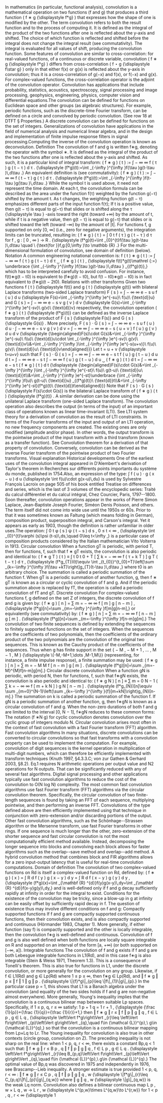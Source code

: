 In mathematics (in particular, functional analysis), convolution is a
mathematical operation on two functions (f and g) that produces a third
function ( f ∗ g {\\displaystyle f\*g} ) that expresses how the shape of
one is modified by the other. The term convolution refers to both the
result function and to the process of computing it. It is defined as the
integral of the product of the two functions after one is reflected
about the y-axis and shifted. The choice of which function is reflected
and shifted before the integral does not change the integral result (see
commutativity). The integral is evaluated for all values of shift,
producing the convolution function. Some features of convolution are
similar to cross-correlation: for real-valued functions, of a continuous
or discrete variable, convolution ( f ∗ g {\\displaystyle f\*g} )
differs from cross-correlation ( f ⋆ g {\\displaystyle f\\star g} ) only
in that either f(x) or g(x) is reflected about the y-axis in
convolution; thus it is a cross-correlation of g(−x) and f(x), or f(−x)
and g(x). For complex-valued functions, the cross-correlation operator
is the adjoint of the convolution operator. Convolution has applications
that include probability, statistics, acoustics, spectroscopy, signal
processing and image processing, geophysics, engineering, physics,
computer vision and differential equations.The convolution can be
defined for functions on Euclidean space and other groups (as algebraic
structures). For example, periodic functions, such as the discrete-time
Fourier transform, can be defined on a circle and convolved by periodic
convolution. (See row 18 at DTFT § Properties.) A discrete convolution
can be defined for functions on the set of integers. Generalizations of
convolution have applications in the field of numerical analysis and
numerical linear algebra, and in the design and implementation of finite
impulse response filters in signal processing.Computing the inverse of
the convolution operation is known as deconvolution. Definition The
convolution of f and g is written f∗g, denoting the operator with the
symbol ∗. It is defined as the integral of the product of the two
functions after one is reflected about the y-axis and shifted. As such,
it is a particular kind of integral transform: ( f ∗ g ) ( t ) := ∫ − ∞
∞ f ( τ ) g ( t − τ ) d τ . {\\displaystyle (f\*g)(t):=\\int \_{-\\infty
}\^{\\infty }f(\\tau )g(t-\\tau )\\,d\\tau .} An equivalent definition
is (see commutativity): ( f ∗ g ) ( t ) := ∫ − ∞ ∞ f ( t − τ ) g ( τ ) d
τ . {\\displaystyle (f\*g)(t):=\\int \_{-\\infty }\^{\\infty }f(t-\\tau
)g(\\tau )\\,d\\tau .} While the symbol t is used above, it need not
represent the time domain. At each t, the convolution formula can be
described as the area under the function f(τ) weighted by the function
g(−τ) shifted by the amount t. As t changes, the weighting function g(t
− τ) emphasizes different parts of the input function f(τ); If t is a
positive value, then g(t − τ) is equal to g(−τ) that slides or is
shifted along the τ {\\displaystyle \\tau } -axis toward the right
(toward +∞) by the amount of t, while if t is a negative value, then g(t
− τ) is equal to g(−τ) that slides or is shifted toward the left (toward
-∞) by the amount of \|t\|. For functions f, g supported on only \[0,
∞\] (i.e., zero for negative arguments), the integration limits can be
truncated, resulting in: ( f ∗ g ) ( t ) = ∫ 0 t f ( τ ) g ( t − τ ) d τ
for f , g : \[ 0 , ∞ ) → R . {\\displaystyle (f\*g)(t)=\\int
\_{0}\^{t}f(\\tau )g(t-\\tau )\\,d\\tau \\quad \\ {\\text{for
}}f,g:\[0,\\infty )\\to \\mathbb {R} .} For the multi-dimensional
formulation of convolution, see domain of definition (below). Notation A
common engineering notational convention is: f ( t ) ∗ g ( t ) := ∫ − ∞
∞ f ( τ ) g ( t − τ ) d τ ⏟ ( f ∗ g ) ( t ) , {\\displaystyle
f(t)\*g(t)\\mathrel {:=} \\underbrace {\\int \_{-\\infty }\^{\\infty
}f(\\tau )g(t-\\tau )\\,d\\tau } \_{(f\*g)(t)},} which has to be
interpreted carefully to avoid confusion. For instance, f(t)∗g(t − t0)
is equivalent to (f∗g)(t − t0), but f(t − t0)∗g(t − t0) is in fact
equivalent to (f∗g)(t − 2t0). Relations with other transforms Given two
functions f ( t ) {\\displaystyle f(t)} and g ( t ) {\\displaystyle
g(t)} with bilateral Laplace transforms (two-sided Laplace transform) F
( s ) = ∫ − ∞ ∞ e − s u f ( u ) d u {\\displaystyle F(s)=\\int
\_{-\\infty }\^{\\infty }e\^{-su}\\ f(u)\\ {\\text{d}}u} and G ( s ) = ∫
− ∞ ∞ e − s v g ( v ) d v {\\displaystyle G(s)=\\int \_{-\\infty
}\^{\\infty }e\^{-sv}\\ g(v)\\ {\\text{d}}v} respectively, the
convolution operation ( f ∗ g ) ( t ) {\\displaystyle (f\*g)(t)} can be
defined as the inverse Laplace transform of the product of F ( s )
{\\displaystyle F(s)} and G ( s ) {\\displaystyle G(s)} . More
precisely, F ( s ) ⋅ G ( s ) = ∫ − ∞ ∞ e − s u f ( u ) d u ⋅ ∫ − ∞ ∞ e −
s v g ( v ) d v = ∫ − ∞ ∞ ∫ − ∞ ∞ e − s ( u + v ) f ( u ) g ( v ) d u d
v {\\displaystyle {\\begin{aligned}F(s)\\cdot G(s)&=\\int \_{-\\infty
}\^{\\infty }e\^{-su}\\ f(u)\\ {\\text{d}}u\\cdot \\int \_{-\\infty
}\^{\\infty }e\^{-sv}\\ g(v)\\ {\\text{d}}v\\\\&=\\int \_{-\\infty
}\^{\\infty }\\int \_{-\\infty }\^{\\infty }e\^{-s(u+v)}\\ f(u)\\ g(v)\\
{\\text{d}}u\\ {\\text{d}}v\\end{aligned}}} Let t = u + v
{\\displaystyle t=u+v} such that F ( s ) ⋅ G ( s ) = ∫ − ∞ ∞ ∫ − ∞ ∞ e −
s t f ( u ) g ( t − u ) d u d t = ∫ − ∞ ∞ e − s t ∫ − ∞ ∞ f ( u ) g ( t
− u ) d u ⏟ ( f ∗ g ) ( t ) d t = ∫ − ∞ ∞ e − s t ( f ∗ g ) ( t ) d t
{\\displaystyle {\\begin{aligned}F(s)\\cdot G(s)&=\\int \_{-\\infty
}\^{\\infty }\\int \_{-\\infty }\^{\\infty }e\^{-st}\\ f(u)\\ g(t-u)\\
{\\text{d}}u\\ {\\text{d}}t\\\\&=\\int \_{-\\infty }\^{\\infty
}e\^{-st}\\underbrace {\\int \_{-\\infty }\^{\\infty }f(u)\\ g(t-u)\\
{\\text{d}}u} \_{(f\*g)(t)}\\ {\\text{d}}t\\\\&=\\int \_{-\\infty
}\^{\\infty }e\^{-st}(f\*g)(t)\\ {\\text{d}}t\\end{aligned}}} Note that
F ( s ) ⋅ G ( s ) {\\displaystyle F(s)\\cdot G(s)} is the bilateral
Laplace transform of ( f ∗ g ) ( t ) {\\displaystyle (f\*g)(t)} . A
similar derivation can be done using the unilateral Laplace transform
(one-sided Laplace transform). The convolution operation also describes
the output (in terms of the input) of an important class of operations
known as linear time-invariant (LTI). See LTI system theory for a
derivation of convolution as the result of LTI constraints. In terms of
the Fourier transforms of the input and output of an LTI operation, no
new frequency components are created. The existing ones are only
modified (amplitude and/or phase). In other words, the output transform
is the pointwise product of the input transform with a third transform
(known as a transfer function). See Convolution theorem for a derivation
of that property of convolution. Conversely, convolution can be derived
as the inverse Fourier transform of the pointwise product of two Fourier
transforms. Visual explanation Historical developments One of the
earliest uses of the convolution integral appeared in D\'Alembert\'s
derivation of Taylor\'s theorem in Recherches sur différents points
importants du système du monde, published in 1754.Also, an expression of
the type: ∫ f ( u ) ⋅ g ( x − u ) d u {\\displaystyle \\int f(u)\\cdot
g(x-u)\\,du} is used by Sylvestre François Lacroix on page 505 of his
book entitled Treatise on differences and series, which is the last of 3
volumes of the encyclopedic series: Traité du calcul différentiel et du
calcul intégral, Chez Courcier, Paris, 1797--1800. Soon thereafter,
convolution operations appear in the works of Pierre Simon Laplace,
Jean-Baptiste Joseph Fourier, Siméon Denis Poisson, and others. The term
itself did not come into wide use until the 1950s or 60s. Prior to that
it was sometimes known as Faltung (which means folding in German),
composition product, superposition integral, and Carson\'s integral. Yet
it appears as early as 1903, though the definition is rather unfamiliar
in older uses.The operation: ∫ 0 t φ ( s ) ψ ( t − s ) d s , 0 ≤ t \< ∞
, {\\displaystyle \\int \_{0}\^{t}\\varphi (s)\\psi (t-s)\\,ds,\\quad
0\\leq t\<\\infty ,} is a particular case of composition products
considered by the Italian mathematician Vito Volterra in 1913. Circular
convolution When a function gT is periodic, with period T, then for
functions, f, such that f ∗ gT exists, the convolution is also periodic
and identical to: ( f ∗ g T ) ( t ) ≡ ∫ t 0 t 0 + T \[ ∑ k = − ∞ ∞ f (
τ + k T ) \] g T ( t − τ ) d τ , {\\displaystyle (f\*g\_{T})(t)\\equiv
\\int \_{t\_{0}}\^{t\_{0}+T}\\left\[\\sum \_{k=-\\infty }\^{\\infty
}f(\\tau +kT)\\right\]g\_{T}(t-\\tau )\\,d\\tau ,} where t0 is an
arbitrary choice. The summation is called a periodic summation of the
function f. When gT is a periodic summation of another function, g, then
f ∗ gT is known as a circular or cyclic convolution of f and g. And if
the periodic summation above is replaced by fT, the operation is called
a periodic convolution of fT and gT. Discrete convolution For
complex-valued functions f, g defined on the set Z of integers, the
discrete convolution of f and g is given by: ( f ∗ g ) \[ n \] = ∑ m = −
∞ ∞ f \[ m \] g \[ n − m \] , {\\displaystyle (f\*g)\[n\]=\\sum
\_{m=-\\infty }\^{\\infty }f\[m\]g\[n-m\],} or equivalently (see
commutativity) by: ( f ∗ g ) \[ n \] = ∑ m = − ∞ ∞ f \[ n − m \] g \[ m
\] . {\\displaystyle (f\*g)\[n\]=\\sum \_{m=-\\infty }\^{\\infty
}f\[n-m\]g\[m\].} The convolution of two finite sequences is defined by
extending the sequences to finitely supported functions on the set of
integers. When the sequences are the coefficients of two polynomials,
then the coefficients of the ordinary product of the two polynomials are
the convolution of the original two sequences. This is known as the
Cauchy product of the coefficients of the sequences. Thus when g has
finite support in the set { − M , − M + 1 , ... , M − 1 , M }
{\\displaystyle \\{-M,-M+1,\\dots ,M-1,M\\}} (representing, for
instance, a finite impulse response), a finite summation may be used: (
f ∗ g ) \[ n \] = ∑ m = − M M f \[ n − m \] g \[ m \] . {\\displaystyle
(f\*g)\[n\]=\\sum \_{m=-M}\^{M}f\[n-m\]g\[m\].} Circular discrete
convolution When a function gN is periodic, with period N, then for
functions, f, such that f∗gN exists, the convolution is also periodic
and identical to: ( f ∗ g N ) \[ n \] ≡ ∑ m = 0 N − 1 ( ∑ k = − ∞ ∞ f \[
m + k N \] ) g N \[ n − m \] . {\\displaystyle (f\*g\_{N})\[n\]\\equiv
\\sum \_{m=0}\^{N-1}\\left(\\sum \_{k=-\\infty }\^{\\infty
}{f}\[m+kN\]\\right)g\_{N}\[n-m\].} The summation on k is called a
periodic summation of the function f. If gN is a periodic summation of
another function, g, then f∗gN is known as a circular convolution of f
and g. When the non-zero durations of both f and g are limited to the
interval \[0, N − 1\], f∗gN reduces to these common forms: The notation
(f ∗N g) for cyclic convolution denotes convolution over the cyclic
group of integers modulo N. Circular convolution arises most often in
the context of fast convolution with a fast Fourier transform (FFT)
algorithm. Fast convolution algorithms In many situations, discrete
convolutions can be converted to circular convolutions so that fast
transforms with a convolution property can be used to implement the
computation. For example, convolution of digit sequences is the kernel
operation in multiplication of multi-digit numbers, which can therefore
be efficiently implemented with transform techniques (Knuth 1997,
§4.3.3.C; von zur Gathen & Gerhard 2003, §8.2). Eq.1 requires N
arithmetic operations per output value and N2 operations for N outputs.
That can be significantly reduced with any of several fast algorithms.
Digital signal processing and other applications typically use fast
convolution algorithms to reduce the cost of the convolution to O(N log
N) complexity. The most common fast convolution algorithms use fast
Fourier transform (FFT) algorithms via the circular convolution theorem.
Specifically, the circular convolution of two finite-length sequences is
found by taking an FFT of each sequence, multiplying pointwise, and then
performing an inverse FFT. Convolutions of the type defined above are
then efficiently implemented using that technique in conjunction with
zero-extension and/or discarding portions of the output. Other fast
convolution algorithms, such as the Schönhage--Strassen algorithm or the
Mersenne transform, use fast Fourier transforms in other rings. If one
sequence is much longer than the other, zero-extension of the shorter
sequence and fast circular convolution is not the most computationally
efficient method available. Instead, decomposing the longer sequence
into blocks and convolving each block allows for faster algorithms such
as the overlap--save method and overlap--add method. A hybrid
convolution method that combines block and FIR algorithms allows for a
zero input-output latency that is useful for real-time convolution
computations. Domain of definition The convolution of two complex-valued
functions on Rd is itself a complex-valued function on Rd, defined by: (
f ∗ g ) ( x ) = ∫ R d f ( y ) g ( x − y ) d y = ∫ R d f ( x − y ) g ( y
) d y , {\\displaystyle (f\*g)(x)=\\int \_{\\mathbf {R}
\^{d}}f(y)g(x-y)\\,dy=\\int \_{\\mathbf {R} \^{d}}f(x-y)g(y)\\,dy,} and
is well-defined only if f and g decay sufficiently rapidly at infinity
in order for the integral to exist. Conditions for the existence of the
convolution may be tricky, since a blow-up in g at infinity can be
easily offset by sufficiently rapid decay in f. The question of
existence thus may involve different conditions on f and g: Compactly
supported functions If f and g are compactly supported continuous
functions, then their convolution exists, and is also compactly
supported and continuous (Hörmander 1983, Chapter 1). More generally, if
either function (say f) is compactly supported and the other is locally
integrable, then the convolution f∗g is well-defined and continuous.
Convolution of f and g is also well defined when both functions are
locally square integrable on R and supported on an interval of the form
\[a, +∞) (or both supported on \[−∞, a\]). Integrable functions The
convolution of f and g exists if f and g are both Lebesgue integrable
functions in L1(Rd), and in this case f∗g is also integrable (Stein &
Weiss 1971, Theorem 1.3). This is a consequence of Tonelli\'s theorem.
This is also true for functions in L1, under the discrete convolution,
or more generally for the convolution on any group. Likewise, if f ∈
L1(Rd) and g ∈ Lp(Rd) where 1 ≤ p ≤ ∞, then f∗g ∈ Lp(Rd), and ‖ f ∗ g ‖
p ≤ ‖ f ‖ 1 ‖ g ‖ p . {\\displaystyle \\\|{f}\*g\\\|\_{p}\\leq
\\\|f\\\|\_{1}\\\|g\\\|\_{p}.} In the particular case p = 1, this shows
that L1 is a Banach algebra under the convolution (and equality of the
two sides holds if f and g are non-negative almost everywhere). More
generally, Young\'s inequality implies that the convolution is a
continuous bilinear map between suitable Lp spaces. Specifically, if 1 ≤
p, q, r ≤ ∞ satisfy: 1 p + 1 q = 1 r + 1 , {\\displaystyle {\\frac
{1}{p}}+{\\frac {1}{q}}={\\frac {1}{r}}+1,} then ‖ f ∗ g ‖ r ≤ ‖ f ‖ p ‖
g ‖ q , f ∈ L p , g ∈ L q , {\\displaystyle \\left\\Vert
f\*g\\right\\Vert \_{r}\\leq \\left\\Vert f\\right\\Vert
\_{p}\\left\\Vert g\\right\\Vert \_{q},\\quad f\\in {\\mathcal
{L}}\^{p},\\ g\\in {\\mathcal {L}}\^{q},} so that the convolution is a
continuous bilinear mapping from Lp×Lq to Lr. The Young inequality for
convolution is also true in other contexts (circle group, convolution on
Z). The preceding inequality is not sharp on the real line: when 1 \< p,
q, r \< ∞, there exists a constant Bp,q \< 1 such that: ‖ f ∗ g ‖ r ≤ B
p , q ‖ f ‖ p ‖ g ‖ q , f ∈ L p , g ∈ L q . {\\displaystyle \\left\\Vert
f\*g\\right\\Vert \_{r}\\leq B\_{p,q}\\left\\Vert f\\right\\Vert
\_{p}\\left\\Vert g\\right\\Vert \_{q},\\quad f\\in {\\mathcal
{L}}\^{p},\\ g\\in {\\mathcal {L}}\^{q}.} The optimal value of Bp,q was
discovered in 1975 and independently in 1976, see Brascamp--Lieb
inequality. A stronger estimate is true provided 1 \< p, q, r \< ∞ : ‖ f
∗ g ‖ r ≤ C p , q ‖ f ‖ p ‖ g ‖ q , w {\\displaystyle
\\\|f\*g\\\|\_{r}\\leq C\_{p,q}\\\|f\\\|\_{p}\\\|g\\\|\_{q,w}} where ‖ g
‖ q , w {\\displaystyle \\\|g\\\|\_{q,w}} is the weak Lq norm.
Convolution also defines a bilinear continuous map L p , w × L q , w → L
r , w {\\displaystyle L\^{p,w}\\times L\^{q,w}\\to L\^{r,w}} for 1 \< p
, q , r \< ∞ {\\displaystyle 1
